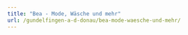 ```yaml
---
title: "Bea - Mode, Wäsche und mehr"
url: /gundelfingen-a-d-donau/bea-mode-waesche-und-mehr/
---
```

